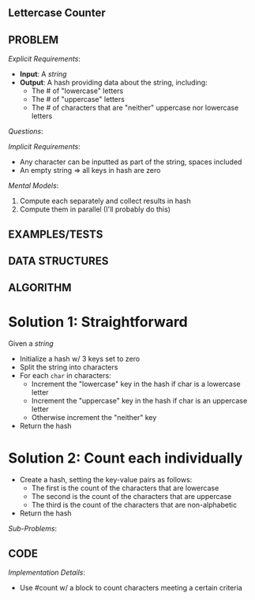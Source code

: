 ## Lettercase Counter

## PROBLEM

*Explicit Requirements*:
- **Input**: A _string_
- **Output**: A hash providing data about the string, including:
  - The # of "lowercase" letters
  - The # of "uppercase" letters
  - The # of characters that are "neither" uppercase nor lowercase letters

*Questions*:


*Implicit Requirements*:
- Any character can be inputted as part of the string, spaces included
- An empty string => all keys in hash are zero

*Mental Models*:
1. Compute each separately and collect results in hash
2. Compute them in parallel (I'll probably do this)

## EXAMPLES/TESTS



## DATA STRUCTURES



## ALGORITHM

# Solution 1: Straightforward

Given a _string_

- Initialize a hash w/ 3 keys set to zero
- Split the string into characters
- For each `char` in characters:
  - Increment the "lowercase" key in the hash if char is a lowercase letter
  - Increment the "uppercase" key in the hash if char is an uppercase letter
  - Otherwise increment the "neither" key
- Return the hash

# Solution 2: Count each individually

- Create a hash, setting the key-value pairs as follows:
  - The first is the count of the characters that are lowercase
  - The second is the count of the characters that are uppercase
  - The third is the count of the characters that are non-alphabetic
- Return the hash

*Sub-Problems*:




## CODE

*Implementation Details*:
- Use #count w/ a block to count characters meeting a certain criteria